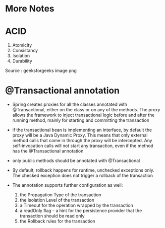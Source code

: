 # More Notes

# ACID 

1. Atomicity
2. Consistancy
3. Isolation
4. Durability

Source : geeksforgeeks
image.png

# @Transactional annotation

* Spring creates proxies for all the classes annotated with @Transactional, either on the class or on any of the methods. The proxy allows the framework to inject transactional logic before and after the running method, mainly for starting and committing the transaction

* if the transactional bean is implementing an interface, by default the proxy will be a Java Dynamic Proxy. This means that only external method calls that come in through the proxy will be intercepted. Any self-invocation calls will not start any transaction, even if the method has the @Transactional annotation

* only public methods should be annotated with @Transactional

*   By default, rollback happens for runtime, unchecked exceptions only. The checked exception does not trigger a rollback of the transaction

* The annotation supports further configuration as well:

    1. the Propagation Type of the transaction
    2. the Isolation Level of the transaction
    3. a Timeout for the operation wrapped by the transaction
    4. a readOnly flag – a hint for the persistence provider that the transaction should be read only
    5. the Rollback rules for the transaction

